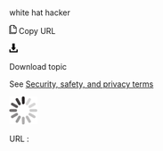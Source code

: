 # 

white hat hacker

![Copy URL](media/white-hat-hacker/Copy.png)
Copy URL

![Download](media/white-hat-hacker/Download.png)

Download topic

See [Security, safety, and privacy terms](https://worldready.cloudapp.net/Styleguide/Read?id=2700&topicid=26894)

![In progress](media/white-hat-hacker/activity-large.gif)

URL :
